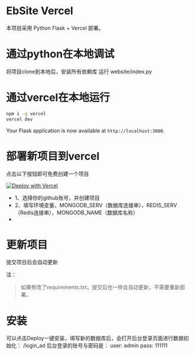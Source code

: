 
# EbSite Vercel
本项目采用 Python Flask + Vercel 部署。
 

# 通过python在本地调试
将项目clone到本地后，安装所有依赖库
运行 website/index.py

# 通过vercel在本地运行

```bash
npm i -g vercel
vercel dev
```

Your Flask application is now available at `http://localhost:3000`.


# 部署新项目到vercel

点击以下按钮即可免费创建一个项目

[![Deploy with Vercel](https://vercel.com/button)](https://vercel.com/new/clone?repository-url=https%3A%2F%2Fgithub.com%2Fyibo7%2Febsite-for-vercel.git&env=SITE_KEY,MONGODB_SERV,REDIS_SERV&envDescription=SITE_KEY%E6%98%AF%E7%BD%91%E7%AB%99%E5%AF%86%E9%92%A5%2CMONGODB_SERV%E6%98%AFMongoDb%E6%95%B0%E6%8D%AE%E5%BA%93%E8%BF%9E%E6%8E%A5%E5%9C%B0%E5%9D%80%2CREDIS_SERV%E6%98%AFRedis%E8%BF%9E%E6%8E%A5%E5%9C%B0%E5%9D%80&project-name=ebsite-for-vercel&repository-name=ebsite-for-vercel)

- 1、选择你的github账号，并创建项目
- 2、填写环境变量，MONGODB_SERV（数据库连接串），REDIS_SERV（Redis连接串），MONGODB_NAME（数据库名称）
- 

# 更新项目
提交项目后会自动更新

注：
>如果修改了requirements.txt，提交后也一样会自动更新，不需要重新部署。

# 安装
可以点击Deploy一键安装，填写新的数据库后，会打开后台登录页面进行数据初始化：
/login_ad
后台登录的账号与密码是：
user: admin
pass: 111111
 

